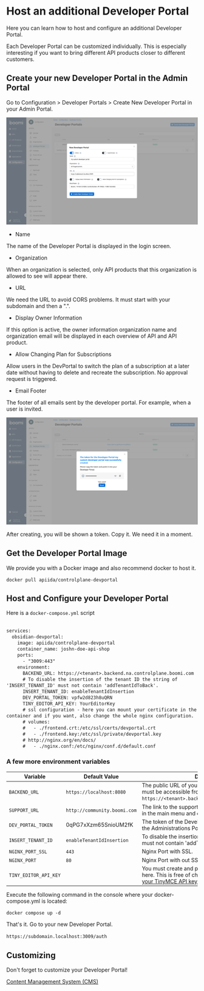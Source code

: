 # Host an additional Developer Portal

<head>
  <meta name="guidename" content="API Management"/>
  <meta name="context" content="GUID-d0078533-53e5-4bd7-bef1-9a48d058764a"/>
</head>

Here you can learn how to host and configure an additional Developer Portal.

Each Developer Portal can be customized individually. This is especially interesting if you want to bring different API products closer to different customers.

## Create your new Developer Portal in the Admin Portal

Go to Configuration > Developer Portals > Create New Developer Portal in your Admin Portal.

![Host Additional Dev Portal - Create new Dev Portal](../Images/img-cp-host_an_additional_dev_portal.png)

- Name

 The name of the Developer Portal is displayed in the login screen. 

- Organization

 When an organization is selected, only API products that this organization is allowed to see will appear there.

- URL

 We need the URL to avoid CORS problems. It must start with your subdomain and then a ".".

 - Display Owner Information

  If this option is active, the owner information organization name and organization email will be displayed in each overview of API and API product.

  - Allow Changing Plan for Subscriptions

  Allow users in the DevPortal to switch the plan of a subscription at a later date without having to delete and recreate the subscription. No approval request is triggered.

  - Email Footer

  The footer of all emails sent by the developer portal. For example, when a user is invited.

![Host Additional Dev Portal - Create new Dev Portal Token](../Images/img-cp-host_an_additional_dev_portal_token.png)

After creating, you will be shown a token. Copy it. We need it in a moment.

## Get the Developer Portal Image

We provide you with a Docker image and also recommend docker to host it.

```
docker pull apiida/controlplane-devportal
```

## Host and Configure your Developer Portal

Here is a `docker-compose.yml` script

```

services:
  obsidian-devportal:
    image: apiida/controlplane-devportal
    container_name: joshn-doe-api-shop
    ports:
      - "3009:443"
    environment:
      BACKEND_URL: https://<tenant>.backend.na.controlplane.boomi.com
      # To disable the insertion of the tenant ID the string of 'INSERT_TENANT_ID' must not contain 'addTenantIdToBack'.
      INSERT_TENANT_ID: enableTenantIdInsertion
      DEV_PORTAL_TOKEN: vpfw2d823h8uQRN
      TINY_EDITOR_API_KEY: YourEditorKey
      # ssl configuration - here you can mount your certificate in the container and if you want, also change the whole nginx configuration.
      # volumes:
      #   - ./frontend.crt:/etc/ssl/certs/devportal.crt
      #   - ./frontend.key:/etc/ssl/private/devportal.key
      # http://nginx.org/en/docs/
      #   - ./nginx.conf:/etc/nginx/conf.d/default.conf

```

### A few more environment variables

|Variable|Default Value|Description|
|--------|-------------|-----------|
|`BACKEND_URL`|`https://localhost:8080`|The public URL of your Control Plane backend. This must be accessible from your browser. For example: `https://<tenant>.backend.na.controlplane.boomi.com`|
|`SUPPORT_URL`|`http://community.boomi.com`|The link to the support portal. Is displayed as a button in the main menu and on the 'Not Found' page.|
|`DEV_PORTAL_TOKEN`|0qPG7xXzm65SnioUM2fK|The token of the Developer Portal. You can find this in the Administrations Portal.|
|`INSERT_TENANT_ID`|`enableTenantIdInsertion`|To disable the insertion of the tenant ID the string must not contain 'addTenantIdToBack'.|
|`NGINX_PORT_SSL`|`443`|Nginx Port with SSL.|
|`NGINX_PORT`|`80`|Nginx Port with out SSL.|
|`TINY_EDITOR_API_KEY`||You must create and provide your own tiny api key here. This is free of charge[Quick setup guide: get your TinyMCE API key in 5 minutes](https://www.tiny.cloud/blog/how-to-get-tinymce-cloud-up-in-less-than-5-minutes/)|

 

Execute the following command in the console where your docker-compose.yml is located:

```
docker compose up -d
```
 

That's it. Go to your new Developer Portal.

`https://subdomain.localhost:3009/auth`

## Customizing

Don't forget to customize your Developer Portal!

[Content Management System (CMS)](../Topics/cp-Content_management_system.md)



